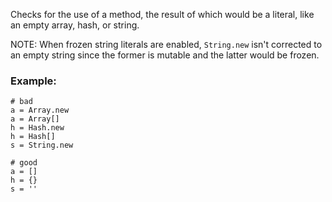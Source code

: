 Checks for the use of a method, the result of which
would be a literal, like an empty array, hash, or string.

NOTE: When frozen string literals are enabled, `String.new`
isn't corrected to an empty string since the former is
mutable and the latter would be frozen.

### Example:
    # bad
    a = Array.new
    a = Array[]
    h = Hash.new
    h = Hash[]
    s = String.new

    # good
    a = []
    h = {}
    s = ''